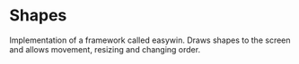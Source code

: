# Shapes
Implementation of a framework called easywin. Draws shapes to the screen and allows movement, resizing and changing order.
